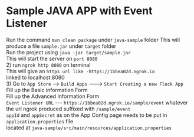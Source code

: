# Sample JAVA APP with Event Listener

Run the command `mvn clean package` under `java-sample` folder
This will produce a file `sample.jar` under `target` folder  
Run the project using `java -jar target/sample.jar`  
This will start the server on `port 8080`  
2) run `ngrok http 8080` on terminal  
   This will give an `https url like -https://1bbea02d.ngrok.io`  
   linked to localhost:8080  
3) Go to `App Store` --> `Build Apps` ---> `Start Creating a new Flock App`  
Fill up the Basic information Form  
Fill up the Advanced Information Form  
`Event Listener URL` --- `https://1bbea02d.ngrok.io/sample/event` 
whatever the url ngrok produced suffixed with `/sample/event`  
`appId` and `appSecret` as on the App Config page needs to be put in `application.properties` file  
located at `java-sample/src/main/resources/application.properties`



